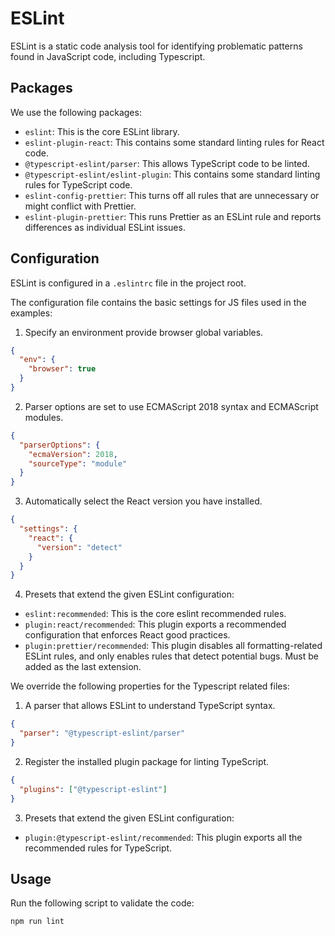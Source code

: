 # ESLint

ESLint is a static code analysis tool for identifying problematic patterns found
in JavaScript code, including Typescript.

## Packages

We use the following packages:

- `eslint`: This is the core ESLint library.
- `eslint-plugin-react`: This contains some standard linting rules for React
  code.
- `@typescript-eslint/parser`: This allows TypeScript code to be linted.
- `@typescript-eslint/eslint-plugin`: This contains some standard linting rules
  for TypeScript code.
- `eslint-config-prettier`: This turns off all rules that are unnecessary or
  might conflict with Prettier.
- `eslint-plugin-prettier`: This runs Prettier as an ESLint rule and reports
  differences as individual ESLint issues.

## Configuration

ESLint is configured in a `.eslintrc` file in the project root.

The configuration file contains the basic settings for JS files used in the
examples:

1. Specify an environment provide browser global variables.

```json
{
  "env": {
    "browser": true
  }
}
```

2. Parser options are set to use ECMAScript 2018 syntax and ECMAScript modules.

```json
{
  "parserOptions": {
    "ecmaVersion": 2018,
    "sourceType": "module"
  }
}
```

3. Automatically select the React version you have installed.

```json
{
  "settings": {
    "react": {
      "version": "detect"
    }
  }
}
```

4. Presets that extend the given ESLint configuration:

- `eslint:recommended`: This is the core eslint recommended rules.
- `plugin:react/recommended`: This plugin exports a recommended configuration
  that enforces React good practices.
- `plugin:prettier/recommended`: This plugin disables all formatting-related
  ESLint rules, and only enables rules that detect potential bugs. Must be added
  as the last extension.

We override the following properties for the Typescript related files:

1. A parser that allows ESLint to understand TypeScript syntax.

```json
{
  "parser": "@typescript-eslint/parser"
}
```

2. Register the installed plugin package for linting TypeScript.

```json
{
  "plugins": ["@typescript-eslint"]
}
```

3. Presets that extend the given ESLint configuration:

- `plugin:@typescript-eslint/recommended`: This plugin exports all the
  recommended rules for TypeScript.

## Usage

Run the following script to validate the code:

```
npm run lint
```

